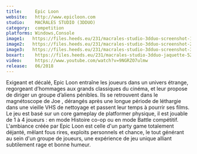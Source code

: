```yaml
---
title:     Epic Loon
website:   http://www.epicloon.com
studio:    MACRALES STUDIO (3DDUO)
category:  competition
platforms: Windows,Console
image1:   https://files.heeds.eu/231/macrales-studio-3dduo-screenshot-1-52123-5019-20180410-105730.jpg
image2:   https://files.heeds.eu/231/macrales-studio-3dduo-screenshot-2-52125-5019-20180410-105731.jpg
image3:   https://files.heeds.eu/231/macrales-studio-3dduo-screenshot-3-52127-5019-20180410-105731.jpg
boxart:    https://files.heeds.eu/231/macrales-studio-3dduo-jaquette-52129-5019-20180410-105732.jpg
video:     https://www.youtube.com/watch?v=9NGRZO7ulmw
release:   06/2018
---
```


Exigeant et décalé, Epic Loon entraîne les joueurs dans un univers étrange, regorgeant d’hommages aux grands classiques du cinéma, et leur propose de diriger un groupe d’aliens pénibles. Ils se retrouvent dans le magnétoscope de Joe , dérangés après une longue période de léthargie dans une vieille VHS de nettoyage et passent leur temps à pourrir ses films.
 Le jeu est basé sur un core gameplay de platformer physique, il est jouable de 1 à 4 joueurs : en mode Histoire co-op ou en mode Battle compétitif.
 L'ambiance créée par Epic Loon est celle d'un party game totalement déjanté, mêlant fous rires, exploits personnels et chance, le tout générant au sein d'un groupe de joueurs, une expérience de jeu unique alliant subtilement rage et bonne humeur.
